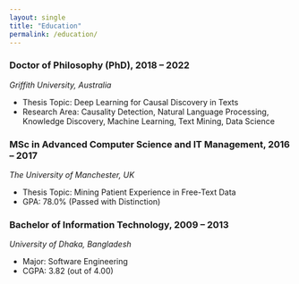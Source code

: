 ```yaml
---
layout: single
title: "Education"
permalink: /education/
---
```

### Doctor of Philosophy (PhD), 2018 – 2022
*Griffith University, Australia*

- Thesis Topic: Deep Learning for Causal Discovery in Texts
- Research Area: Causality Detection, Natural Language Processing, Knowledge Discovery, Machine Learning, 
Text Mining, Data Science 

### MSc in Advanced Computer Science and IT Management, 2016 – 2017
*The University of Manchester, UK*

- Thesis Topic: Mining Patient Experience in Free-Text Data
- GPA: 78.0% (Passed with Distinction)

### Bachelor of Information Technology, 2009 – 2013
*University of Dhaka, Bangladesh*

- Major: Software Engineering
- CGPA: 3.82 (out of 4.00)

